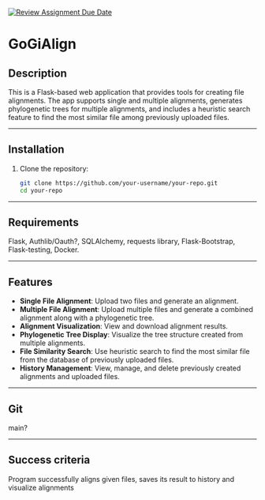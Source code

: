 [![Review Assignment Due Date](https://classroom.github.com/assets/deadline-readme-button-22041afd0340ce965d47ae6ef1cefeee28c7c493a6346c4f15d667ab976d596c.svg)](https://classroom.github.com/a/A0dLY9j1)

# GoGiAlign

## Description
This is a Flask-based web application that provides tools for creating file alignments. The app supports single and multiple alignments, generates phylogenetic trees for multiple alignments, and includes a heuristic search feature to find the most similar file among previously uploaded files.

---

## Installation

1. Clone the repository:
   ```bash
   git clone https://github.com/your-username/your-repo.git
   cd your-repo

---

## Requirements

Flask, Authlib/Oauth?, SQLAlchemy, requests library, Flask-Bootstrap, Flask-testing, Docker.

---

## Features
- **Single File Alignment**: Upload two files and generate an alignment.
- **Multiple File Alignment**: Upload multiple files and generate a combined alignment along with a phylogenetic tree.
- **Alignment Visualization**: View and download alignment results.
- **Phylogenetic Tree Display**: Visualize the tree structure created from multiple alignments.
- **File Similarity Search**: Use heuristic search to find the most similar file from the database of previously uploaded files.
- **History Management**: View, manage, and delete previously created alignments and uploaded files.

---

## Git

main?

---

## Success criteria

Program successfully aligns given files, saves its result to history and visualize alignments
